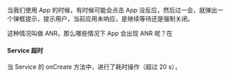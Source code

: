 当我们使用 App 的时候，有时候可能会点击 App 没反应，然后过一会，就弹出一个弹框提示，提示用户，当前应用未响应，是继续等待还是强制关闭。

这种情况叫做 ANR，那么哪些情况下 App 会出现 ANR 呢？在 

#### Service 超时 ####

当 Service 的 onCreate 方法中，进行了耗时操作（超过 20 s），